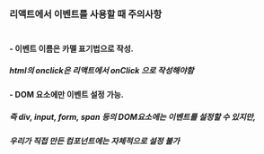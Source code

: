 ### 리액트에서 이벤트를 사용할 때 주의사항 <br><br>

#### - 이벤트 이름은 카멜 표기법으로 작성.
##### html의 onclick은 리액트에서 onClick 으로 작성해야함

#### - DOM 요소에만 이벤트 설정 가능.
##### 즉 div, input, form, span 등의 DOM요소에는 이벤트를 설정할 수 있지만,
##### 우리가 직접 만든 컴포넌트에는 자체적으로 설정 불가
